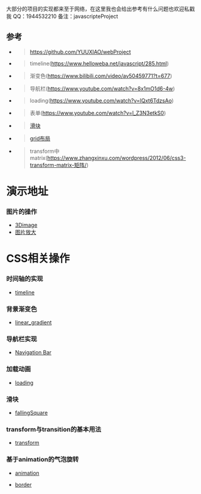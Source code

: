 大部分的项目的实现都来至于网络，在这里我也会给出参考有什么问题也欢迎私戳我
QQ：1944532210 备注：javascripteProject
## 参考
- >https://github.com/YUUXIAO/webProject
- >timeline(https://www.helloweba.net/javascript/285.html)
- >渐变色(https://www.bilibili.com/video/av50459771?t=677)
- >导航栏(https://www.youtube.com/watch?v=8x1mO1d6-4w)
- >loading(https://www.youtube.com/watch?v=lQxt6TdzsAo)
- >表单(https://www.youtube.com/watch?v=l_Z3N3etkS0)
- >[滑块](https://www.bilibili.com/video/av51890017)
- >[grid布局](http://www.ruanyifeng.com/blog/2019/03/grid-layout-tutorial.html)
- >transform中matrix(https://www.zhangxinxu.com/wordpress/2012/06/css3-transform-matrix-矩阵/)

# 演示地址
### 图片的操作
- [3Dimage](https://zpliu1126.github.io/javascripteProject/image/3Dimage/)
- [图片放大](https://zpliu1126.github.io/javascripteProject/image/album/)



# CSS相关操作
### 时间轴的实现
- [timeline](https://zpliu1126.github.io/javascripteProject/timeline/timeline/)
### 背景渐变色
- [linear_gradient](https://zpliu1126.github.io/javascripteProject/css/linear_gradient/)
### 导航栏实现
- [Navigation Bar](https://zpliu1126.github.io/javascripteProject/css/NavigationBar/)
### 加载动画
- [loading](https://zpliu1126.github.io/javascripteProject/css/loading/)
### 滑块
- [fallingSquare](https://zpliu1126.github.io/javascripteProject/css/FallingSquare/)
### transform与transition的基本用法
- [transform](https://zpliu1126.github.io/javascripteProject/css/transform)
### 基于animation的气泡旋转

- [animation](https://zpliu1126.github.io/javascripteProject/css/animal)

- [border](https://zpliu1126.github.io/javascripteProject/css/border)